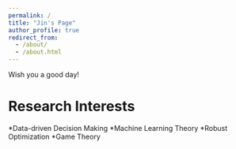 ```yaml
---
permalink: /
title: "Jin's Page"
author_profile: true
redirect_from: 
  - /about/
  - /about.html
---
```

Wish you a good day!


Research Interests
======
<!-- Data-driven Decision Making, Machine Learning Theory, Robust Optimization, Game Theory -->
*Data-driven Decision Making
*Machine Learning Theory
*Robust Optimization
*Game Theory



<!-- Working Paper
======

Data-driven Decision Making
------
still working on it ...

Robust Optimization
------
to be listed ... -->



